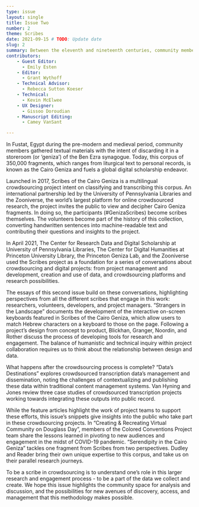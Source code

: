 ```yaml
---
type: issue
layout: single
title: Issue Two
number: 2
theme: Scribes
date: 2021-09-15 # TODO: Update date
slug: 2
summary: Between the eleventh and nineteenth centuries, community members in Fustat, Egypt discarded textual materials in a storeroom (or ‘geniza’) of the Ben Ezra synagogue.  # TODO: Verify that Emily is okay with this final wording
contributors:
    - Guest Editor:
      - Emily Esten
    - Editor:
      - Grant Wythoff
    - Technical Advisor:
      - Rebecca Sutton Koeser
    - Technical:
      - Kevin McElwee
    - UX Designer:
      - Gissoo Doroudian
    - Manuscript Editing:
      - Camey VanSant

---
```


In Fustat, Egypt during the pre-modern and medieval period, community members gathered textual materials with the intent of discarding it in a storeroom (or ‘geniza’) of the Ben Ezra synagogue. Today, this corpus of 350,000 fragments, which ranges from liturgical text to personal records, is known as the Cairo Geniza and fuels a global digital scholarship endeavor.

Launched in 2017, Scribes of the Cairo Geniza is a multilingual crowdsourcing project intent on classifying and transcribing this corpus. An international partnership led by the University of Pennsylvania Libraries and the Zooniverse, the world’s largest platform for online crowdsourced research, the project invites the public to view and decipher Cairo Geniza fragments. In doing so, the participants (#GenizaScribes) become scribes themselves. The volunteers become part of the history of this collection, converting handwritten sentences into machine-readable text and contributing their questions and insights to the project.

In April 2021, The Center for Research Data and Digital Scholarship at University of Pennsylvania Libraries, The Center for Digital Humanities at Princeton University Library, the Princeton Geniza Lab, and the Zooniverse used the Scribes project as a foundation for a series of conversations about crowdsourcing and digital projects: from project management and development, creation and use of data, and crowdsourcing platforms and research possibilities.

The essays of this second issue build on these conversations, highlighting perspectives from all the different scribes that engage in this work: researchers, volunteers, developers, and project managers. “Strangers in the Landscape” documents the development of the interactive on-screen keyboards featured in Scribes of the Cairo Geniza, which allow users to match Hebrew characters on a keyboard to those on the page. Following a project’s design from concept to product, Blickhan, Granger, Noordin, and Rother discuss the process of developing tools for research and engagement. The balance of humanistic and technical inquiry within project collaboration requires us to think about the relationship between design and data.

What happens after the crowdsourcing process is complete? “Data’s Destinations” explores crowdsourced transcription data’s management and dissemination, noting the challenges of contextualizing and publishing these data within traditional content management systems. Van Hyning and Jones review three case studies of crowdsourced transcription projects working towards integrating these outputs into public record.

While the feature articles highlight the work of project teams to support these efforts, this issue’s snippets give insights into the public who take part in these crowdsourcing projects. In “Creating & Recreating Virtual Community on Douglass Day”, members of the Colored Conventions Project team share the lessons learned in pivoting to new audiences and engagement in the midst of COVID-19 pandemic. “Serendipity in the Cairo Geniza” tackles one fragment from Scribes from two perspectives. Dudley and Reader bring their own unique expertise to this corpus, and take us on their parallel research journeys.

To be a scribe in crowdsourcing is to understand one’s role in this larger research and engagement process - to be a part of the data we collect and create. We hope this issue highlights the community space for analysis and discussion, and the possibilities for new avenues of discovery, access, and management that this methodology makes possible.
